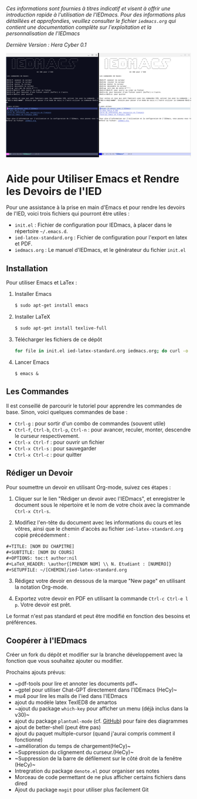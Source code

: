_Ces informations sont fournies à titres indicatif et visent à offrir
une introduction rapide à l'utilisation de l'IEDmacs. Pour des
informations plus détaillées et approfondies, veuillez consulter le
fichier `iedmacs.org` qui contient une documentation complète sur
l'exploitation et la personnalisation de l'IEDmacs_

*Dernière Version : Hera Cyber 0.1*

![IEDmacs Page d'Accueil](images/iedmacs_hera_cyber_0.png)

# Aide pour Utiliser Emacs et Rendre les Devoirs de l'IED

Pour une assistance à la prise en main d'Emacs et pour rendre les devoirs de l'IED, voici trois fichiers qui pourront être utiles :

- `init.el` : Fichier de configuration pour IEDmacs, à placer dans le répertoire `~/.emacs.d`.
- `ied-latex-standard.org` : Fichier de configuration pour l'export en latex et PDF.
- `iedmacs.org` : Le manuel d'IEDmacs, et le générateur du fichier `init.el`

## Installation

Pour utiliser Emacs et LaTex :

1. Installer Emacs
    ```bash
    $ sudo apt-get install emacs
    ``` 
2. Installer LaTeX
    ```bash
    $ sudo apt-get install texlive-full
    ```
3. Télécharger les fichiers de ce dépôt
   ```bash
   for file in init.el ied-latex-standard.org iedmacs.org; do curl -o ~/.emacs.d/$file https://raw.githubusercontent.com/AreTaro/iedmacs/main/$file; done
   ```
4. Lancer Emacs
    ```shell
    $ emacs &
    ```

## Les Commandes

Il est conseillé de parcourir le tutoriel pour apprendre les commandes
de base. Sinon, voici quelques commandes de base :

- `Ctrl-g` : pour sortir d'un combo de commandes (souvent utile)
- `Ctrl-f`, `Ctrl-b`, `Ctrl-p`, `Ctrl-n` : pour avancer, reculer, monter, descendre le curseur respectivement.
- `Ctrl-x Ctrl-f` : pour ouvrir un fichier
- `Ctrl-x Ctrl-s` : pour sauvegarder
- `Ctrl-x Ctrl-c` : pour quitter

## Rédiger un Devoir

Pour soumettre un devoir en utilisant Org-mode, suivez ces étapes :

1. Cliquer sur le lien "Rédiger un devoir avec l'IEDmacs", et
enregistrer le document sous le répertoire et le nom de votre choix
avec la commande `Ctrl-x Ctrl-s`.

2. Modifiez l'en-tête du document avec les
informations du cours et les vôtres, ainsi que le chemin d'accès au
fichier `ied-latex-standard.org` copié précédemment :

```org-mode
#+TITLE: [NOM DU CHAPITRE]
#+SUBTITLE: [NOM DU COURS]
#+OPTIONS: toc:t author:nil
#+LaTeX_HEADER: \author{[PRENOM NOM] \\ N. Etudiant : [NUMERO]}
#+SETUPFILE: ~/[CHEMIN]/ied-latex-standard.org
```

3. Rédigez votre devoir en dessous de la marque "New page" en
utilisant la notation Org-mode.

4. Exportez votre devoir en PDF en utilisant la commande `Ctrl-c
Ctrl-e l p`. Votre devoir est prêt.

Le format n'est pas standard et peut être modifié en fonction des
besoins et préférences.

## Coopérer à l'IEDmacs

Créer un fork du dépôt et modifier sur la branche développement avec
la fonction que vous souhaitez ajouter ou modifier.

Prochains ajouts prévus:
- ~pdf-tools pour lire et annoter les documents pdf~
- ~gptel pour utiliser Chat-GPT directement dans l'IDEmacs (HeCy)~
- mu4 pour lire les mails de l'ied dans l'IEDmacs
- ajout du modèle latex TexIED8 de amartos
- ~ajout du package `which-key` pour afficher un menu (déjà inclus dans la v30)~
- ajout du package `plantuml-mode` (cf. [GitHub](https://github.com/skuro/plantuml-mode)) pour faire des diagrammes
- ajout de better-shell (peut être pas)
- ajout du paquet multiple-cursor (quand j'aurai compris comment il fonctionne)
- ~amélioration du temps de chargement(HeCy)~ 
- ~Suppression du clignement du curseur.(HeCy)~
- ~Suppression de la barre de défilement sur le côté droit de la fenêtre (HeCy)~
- Intregration du package `denote.el` pour organiser ses notes
- Morceau de code permettant de ne plus afficher certains fichiers dans dired
- Ajout du package `magit` pour utiliser plus facilement Git
